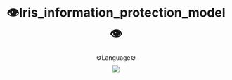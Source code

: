 # <div align="center">👁️Iris_information_protection_model 👁️</div>

<div align="center">
    <div style="display: inline-block; text-align: center;">
        <div style="margin-bottom: 10px;">⚙️Language⚙️</div>
        <img src="https://img.shields.io/badge/python-3776AB?style=flat&logo=python&logoColor=white" />
    </div>
</div>

